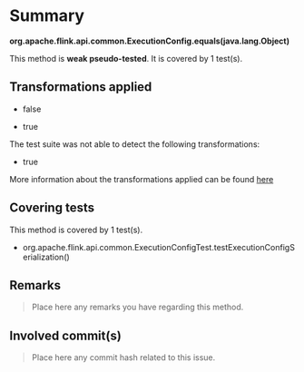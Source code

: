 # Summary
**org.apache.flink.api.common.ExecutionConfig.equals(java.lang.Object)**

This method is **weak pseudo-tested**.
It is covered by 1 test(s). 


## Transformations applied

- false

- true


The test suite was not able to detect the following transformations:
 * true 


More information about the transformations applied can be found [here](https://github.com/STAMP-project/pitest-descartes)

## Covering tests
This method is covered by 1 test(s).
* org.apache.flink.api.common.ExecutionConfigTest.testExecutionConfigSerialization()


## Remarks
> Place here any remarks you have regarding this method.

## Involved commit(s)

> Place here any commit hash related to this issue.
